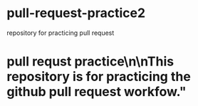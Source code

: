 # pull-request-practice2
repository  for practicing pull request
# pull requst practice\n\nThis repository is for practicing the github pull request workfow."
